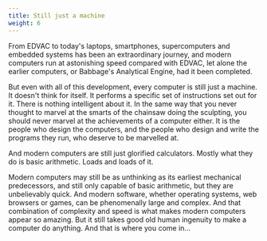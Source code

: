 ```yaml
---
title: Still just a machine
weight: 6
---
```

From EDVAC to today's laptops, smartphones, supercomputers and embedded systems
has been an extraordinary journey, and modern computers run at astonishing speed
compared with EDVAC, let alone the earlier computers, or Babbage's Analytical
Engine, had it been completed.

But even with all of this development, every computer is still just a machine.
It doesn't think for itself. It performs a specific set of instructions set out
for it. There is nothing intelligent about it. In the same way that you never
thought to marvel at the smarts of the chainsaw doing the sculpting, you should
never marvel at the achievements of a computer either. It is the people who
design the computers, and the people who design and write the programs they run,
who deserve to be marvelled at.

And modern computers are still just glorified calculators. Mostly what they do
is basic arithmetic. Loads and loads of it.

Modern computers may still be as unthinking as its earliest mechanical predecessors,
and still only capable of basic arithmetic, but they are unbelievably quick.
And modern software, whether operating systems, web browsers or games, can be
phenomenally large and complex. And that combination of complexity and speed is
what makes modern computers appear so amazing. But it still takes good old human
ingenuity to make a computer do anything. And that is where you come in...
